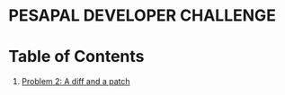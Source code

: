 <h1>PESAPAL DEVELOPER CHALLENGE</h1>

# Table of Contents

1. [Problem 2: A diff and a patch](problem2/problem2.md)

